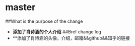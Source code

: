# master
##What is the purpose of the change
* **添加了肖诗涵的个人介绍**
##Bref change log
* **添加了肖诗涵的头像，介绍，邮箱&&github&&知乎的链接
